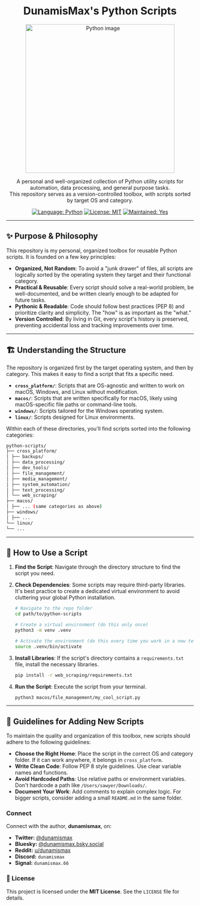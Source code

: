 <h1 align="center">DunamisMax's Python Scripts</h1>

<p align="center">
  <img src="https://www.unixmen.com/wp-content/uploads/2017/02/Python-Programming-Language.png" alt="Python image" width="400">
</p>

<p align="center">
  A personal and well-organized collection of Python utility scripts for automation, data processing, and general purpose tasks.
  <br />
  This repository serves as a version-controlled toolbox, with scripts sorted by target OS and category.
</p>

<p align="center">
  <a href="https://www.python.org/"><img src="https://img.shields.io/badge/Language-Python-3776AB?style=flat-square&logo=python&logoColor=white" alt="Language: Python"></a>
  <a href="https://github.com/stephenvsawyer/python-scripts/blob/main/LICENSE"><img src="https://img.shields.io/badge/License-MIT-yellow.svg?style=flat-square" alt="License: MIT"></a>
  <a href="#"><img src="https://img.shields.io/badge/Maintained-Yes-brightgreen.svg?style=flat-square" alt="Maintained: Yes"></a>
</p>

---

## ✨ Purpose & Philosophy

This repository is my personal, organized toolbox for reusable Python scripts. It is founded on a few key principles:

- **Organized, Not Random**: To avoid a "junk drawer" of files, all scripts are logically sorted by the operating system they target and their functional category.
- **Practical & Reusable**: Every script should solve a real-world problem, be well-documented, and be written clearly enough to be adapted for future tasks.
- **Pythonic & Readable**: Code should follow best practices (PEP 8) and prioritize clarity and simplicity. The "how" is as important as the "what."
- **Version Controlled**: By living in Git, every script's history is preserved, preventing accidental loss and tracking improvements over time.

---

## 🏗️ Understanding the Structure

The repository is organized first by the target operating system, and then by category. This makes it easy to find a script that fits a specific need.

- **`cross_platform/`**: Scripts that are OS-agnostic and written to work on macOS, Windows, and Linux without modification.
- **`macos/`**: Scripts that are written specifically for macOS, likely using macOS-specific file paths or command-line tools.
- **`windows/`**: Scripts tailored for the Windows operating system.
- **`linux/`**: Scripts designed for Linux environments.

Within each of these directories, you'll find scripts sorted into the following categories:

```sh
python-scripts/
├── cross_platform/
│ ├── backups/
│ ├── data_processing/
│ ├── dev_tools/
│ ├── file_management/
│ ├── media_management/
│ ├── system_automation/
│ ├── text_processing/
│ └── web_scraping/
├── macos/
│ ├── ... (same categories as above)
├── windows/
│ ├── ...
└── linux/
└── ...
```

---

## 🚀 How to Use a Script

1. **Find the Script**: Navigate through the directory structure to find the script you need.
2. **Check Dependencies**: Some scripts may require third-party libraries. It's best practice to create a dedicated virtual environment to avoid cluttering your global Python installation.

   ```sh
   # Navigate to the repo folder
   cd path/to/python-scripts

   # Create a virtual environment (do this only once)
   python3 -m venv .venv

   # Activate the environment (do this every time you work in a new terminal)
   source .venv/bin/activate
   ```

3. **Install Libraries**: If the script's directory contains a `requirements.txt` file, install the necessary libraries.

   ```sh
   pip install -r web_scraping/requirements.txt
   ```

4. **Run the Script**: Execute the script from your terminal.

   ```sh
   python3 macos/file_management/my_cool_script.py
   ```

---

## 🤝 Guidelines for Adding New Scripts

To maintain the quality and organization of this toolbox, new scripts should adhere to the following guidelines:

- **Choose the Right Home**: Place the script in the correct OS and category folder. If it can work anywhere, it belongs in `cross_platform`.
- **Write Clean Code**: Follow PEP 8 style guidelines. Use clear variable names and functions.
- **Avoid Hardcoded Paths**: Use relative paths or environment variables. Don't hardcode a path like `/Users/sawyer/Downloads/`.
- **Document Your Work**: Add comments to explain complex logic. For bigger scripts, consider adding a small `README.md` in the same folder.

### Connect

Connect with the author, **dunamismax**, on:

- **Twitter:** [@dunamismax](https://twitter.com/dunamismax)
- **Bluesky:** [@dunamismax.bsky.social](https://bsky.app/profile/dunamismax.bsky.social)
- **Reddit:** [u/dunamismax](https://www.reddit.com/user/dunamismax)
- **Discord:** `dunamismax`
- **Signal:** `dunamismax.66`

### 📜 License

This project is licensed under the **MIT License**. See the `LICENSE` file for details.
